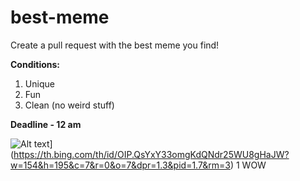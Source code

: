 # best-meme  
Create a pull request with the best meme you find!

**Conditions:**  
1) Unique  
2) Fun  
3) Clean (no weird stuff)

**Deadline - 12 am**

![Alt text]([https://blog.codeitbro.com/wp-content/uploads/2025/08/git-remote-add-origin-meme.png)](https://th.bing.com/th/id/OIP.QsYxY33omgKdQNdr25WU8gHaJW?w=154&h=195&c=7&r=0&o=7&dpr=1.3&pid=1.7&rm=3)
1
WOW
